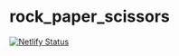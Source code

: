 # rock_paper_scissors


[![Netlify Status](https://api.netlify.com/api/v1/badges/14a704fb-3b64-456c-b069-d12e2c73d4c2/deploy-status)](https://app.netlify.com/sites/rocker-paper-scissors/deploys)
